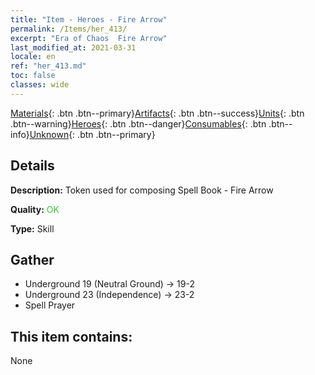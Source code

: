 ```yaml
---
title: "Item - Heroes - Fire Arrow"
permalink: /Items/her_413/
excerpt: "Era of Chaos  Fire Arrow"
last_modified_at: 2021-03-31
locale: en
ref: "her_413.md"
toc: false
classes: wide
---
```

 [Materials](/Items/){: .btn .btn--primary}[Artifacts](/Items/Artifacts/){: .btn .btn--success}[Units](/Items/Units/){: .btn .btn--warning}[Heroes](/Items/Heroes/){: .btn .btn--danger}[Consumables](/Items/Consumables/){: .btn .btn--info}[Unknown](/Items/Unknown/){: .btn .btn--primary}

## Details
 **Description:** Token used for composing Spell Book - Fire Arrow

 **Quality:** <span style="color: #32CD32">OK</span>

 **Type:** Skill

## Gather

*    Underground 19 (Neutral Ground) -> 19-2 
*    Underground 23 (Independence) -> 23-2 
*    Spell Prayer 

## This item contains:

  None

